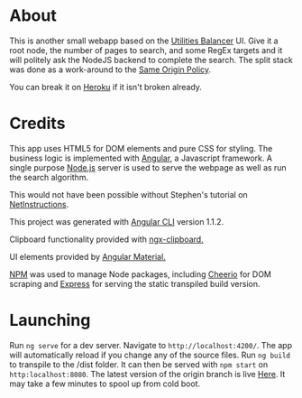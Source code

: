 # About
This is another small webapp based on the [Utilities Balancer](https://github.com/ReticulatedSpline/Utilities-Balancer-3) UI. Give it a root node, the number of pages to search, and some RegEx targets and it will politely ask the NodeJS backend to complete the search. The split stack was done as a work-around to the [Same Origin Policy](https://developer.mozilla.org/en-US/docs/Web/Security/Same-origin_policy).

You can break it on [Heroku](https://web-crawler-proto.herokuapp.com/) if it isn't broken already.

# Credits

This app uses HTML5 for DOM elements and pure CSS for styling. The business logic is implemented with [Angular](https://angular.io/), a Javascript framework. A single purpose [Node.js](https://nodejs.org/en/) server is used to serve the webpage as well as run the search algorithm.

This would not have been possible without Stephen's tutorial on [NetInstructions](http://www.netinstructions.com/how-to-make-a-simple-web-crawler-in-javascript-and-node-js/).

This project was generated with [Angular CLI](https://github.com/angular/angular-cli) version 1.1.2.

Clipboard functionality provided with [ngx-clipboard.](https://github.com/maxisam/ngx-clipboard)

UI elements provided by [Angular Material.](https://material.angular.io/)

[NPM](https://www.npmjs.com/) was used to manage Node packages, including [Cheerio](https://www.npmjs.com/package/cheerio) for DOM scraping and [Express](https://www.npmjs.com/package/express) for serving the static transpiled build version.

# Launching

Run `ng serve` for a dev server. Navigate to `http://localhost:4200/`. The app will automatically reload if you change any of the source files.
Run `ng build` to transpile to the /dist folder. It can then be served with `npm start` on `http:localhost:8080`. The latest version of the origin branch is live [Here](https://web-crawler-proto.herokuapp.com/). It may take a few minutes to spool up from cold boot.
